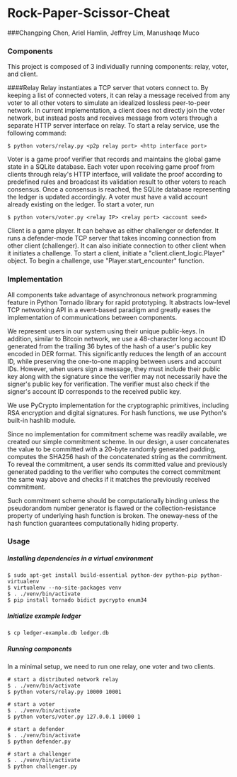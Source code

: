 # Rock-Paper-Scissor-Cheat
###Changping Chen, Ariel Hamlin, Jeffrey Lim, Manushaqe Muco

### Components
This project is composed of 3 individually running components: relay, voter, and client. 

####Relay
Relay instantiates a TCP server that voters connect to. By keeping a list of connected voters, it can relay a message received from any voter to all other voters to simulate an idealized lossless peer-to-peer network. In current implementation, a client does not directly join the voter network, but instead posts and receives message from voters through a separate HTTP server interface on relay. To start a relay service, use the following command:
```
$ python voters/relay.py <p2p relay port> <http interface port>
```

Voter is a game proof verifier that records and maintains the global game state in a SQLite database. Each voter upon receiving game proof from clients through relay's HTTP interface, will validate the proof according to predefined rules and broadcast its validation result to other voters to reach consensus. Once a consensus is reached, the SQLite database representing the ledger is updated accordingly. A voter must have a valid account already existing on the ledger. To start a voter, run
```
$ python voters/voter.py <relay IP> <relay port> <account seed>
```

Client is a game player. It can behave as either challenger or defender. It runs a defender-mode TCP server that takes incoming connection from other client (challenger). It can also initiate connection to other client when it initiates a challenge. To start a client, initiate a "client.client_logic.Player" object. To begin a challenge, use "Player.start_encounter" function. 


### Implementation
All components take advantage of asynchronous network programming feature in Python Tornado library for rapid prototyping. It abstracts low-level TCP networking API in a event-based paradigm and greatly eases the implementation of communications between components. 

We represent users in our system using their unique public-keys. In addition, similar to Bitcoin network, we use a 48-character long account ID generated from the trailing 36 bytes of the hash of a user's public key encoded in DER format. This significantly reduces the length of an account ID, while preserving the one-to-one mapping between users and account IDs. However, when users sign a message, they must include their public key along with the signature since the verifier may not necessarily have the signer's public key for verification. The verifier must also check if the signer's account ID corresponds to the received public key. 

We use PyCrypto implementation for the cryptographic primitives, including RSA encryption and digital signatures. For hash functions, we use Python's built-in hashlib module.

Since no implementation for commitment scheme was readily available, we created our simple commitment scheme. In our design, a user concatenates the value to be committed with a 20-byte randomly generated padding, computes the SHA256 hash of the concatenated string as the commitment. To reveal the commitment, a user sends its committed value and previously generated padding to the verifier who computes the correct commitment the same way above and checks if it matches the previously received commitment. 

Such commitment scheme should be computationally binding unless the pseudorandom number generator is flawed or the collection-resistance property of underlying hash function is broken. The oneway-ness of the hash function guarantees computationally hiding property.

### Usage
##### Installing dependencies in a virtual environment
```
$ sudo apt-get install build-essential python-dev python-pip python-virtualenv
$ virtualenv --no-site-packages venv
$ . ./venv/bin/activate
$ pip install tornado bidict pycrypto enum34
```

##### Initialize example ledger
```
$ cp ledger-example.db ledger.db
```

##### Running components
In a minimal setup, we need to run one relay, one voter and two clients. 

```
# start a distributed network relay
$ . ./venv/bin/activate
$ python voters/relay.py 10000 10001
```

```
# start a voter
$ . ./venv/bin/activate
$ python voters/voter.py 127.0.0.1 10000 1
```

```
# start a defender 
$ . ./venv/bin/activate
$ python defender.py
```

```
# start a challenger 
$ . ./venv/bin/activate
$ python challenger.py
```
